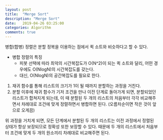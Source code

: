 ```yaml
---
layout: post
title:  "Merge Sort"
description: "Merge Sort"
date:   2019-04-26 03:25:00
categories: Algorithm
comments: true
---
```

병합(합병) 정렬은 분할 정복을 이용하는 점에서 퀵 소트와 비슷하다고 할 수 있다.

- 병합 정렬의 특징
  - 피봇 선택에 따라 최악의 시간복잡도가 O(N^2)이 되는 퀵 소트와 달리, 어떤 경우에도 O(NlogN)의 시간복잡도를 갖는다.
  - 대신, O(NlogN)의 공간복잡도를 필요로 한다.

1. 재귀 함수를 통해 리스트의 크기가 1이 될 때까지 분할하는 과정을 거친다.
2. 분할 이후에 재귀 함수가 기저 조건을 만나 이전 단계로 돌아가게 되면, 분할되었던 리스트가 합쳐지게 되는데, 이 때 분할된 두 개의 리스트의 처음부터 각각 비교해주면서 차례대로 조건에 맞게 정렬하면서 병합하면 된다. (오름차순이면 작은 것이 앞으로 오게끔)

위 과정을 거치게 되면, 모든 단계에서 분할된 두 개의 리스트는 이전 과정에서 정렬된 상태가 항상 보장되므로 정확성 또한 보장할 수 있다. 때문에 두 개의 리스트에서 처음부터 조건에 맞게 두 개의 원소끼리 차례대로 비교해주면 된다.

```c++
```
